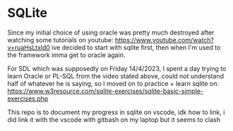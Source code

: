 # SQLite

Since my initial choice of using oracle was pretty much destroyed after watching some tutorials on youtube: https://www.youtube.com/watch?v=ruaHsLtxld0
ive decided to start with sqlite first, then when I'm used to the framework imma get to oracle again. 

For SDL which was supposedly on Friday 14/4/2023, I spent a day trying to learn Oracle or PL-SQL from the video stated above, could not understand half of whatever he is saying, so I moved on to practice + learn sqlite on: https://www.w3resource.com/sqlite-exercises/sqlite-basic-simple-exercises.php

This repo is to document my progress in sqlite on vscode, idk how to link, i did link it with the vscode with gitbash on my laptop but it seems to clash
